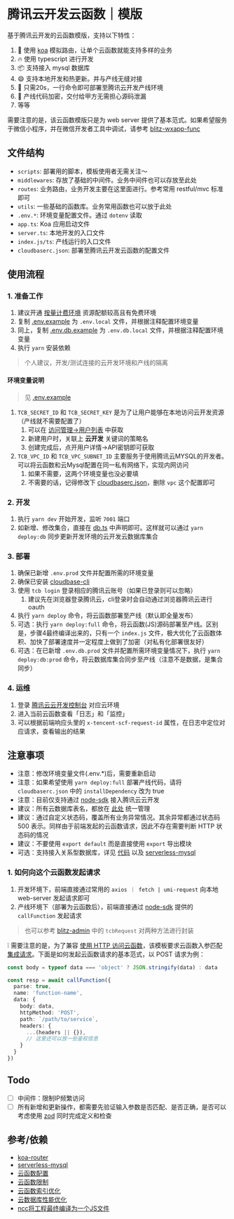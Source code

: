 # 腾讯云开发云函数｜模版

基于腾讯云开发的云函数模版，支持以下特性：

1. 🧱 使用 [koa](https://github.com/koajs/koa) 模拟路由，让单个云函数就能支持多样的业务
2. 🔥 使用 typescript 进行开发
3. 📦 支持接入 mysql 数据库
4. 😄 支持本地开发和热更新。并与产线无缝对接
5. 🚀 只需20s，一行命令即可部署至腾讯云开发产线环境
6. 🔐 产线代码加密，交付给甲方无需担心源码泄漏
7. 等等

需要注意的是，该云函数模版只是为 web server 提供了基本范式。如果希望服务于微信小程序，并在微信开发者工具中调试，请参考 [blitz-wxapp-func](https://github.com/jay4q/blitz-wxapp-func)

## 文件结构

+ `scripts`: 部署用的脚本，模板使用者无需关注～
+ `middlewares`: 存放了基础的中间件。业务中间件也可以存放至此处
+ `routes`: 业务路由，业务开发主要在这里面进行。参考常用 restful/mvc 标准即可
+ `utils`: 一些基础的函数库。业务常用函数也可以放于此处
+ `.env.*`: 环境变量配置文件。通过 `dotenv` 读取
+ `app.ts`: Koa 应用启动文件
+ `server.ts`: 本地开发的入口文件
+ `index.js/ts`: 产线运行的入口文件
+ `cloudbaserc.json`: 部署至腾讯云开发云函数的配置文件

## 使用流程

### 1. 准备工作

1. 建议开通 [按量计费环境](https://cloud.tencent.com/document/product/876/39095) 资源配额较高且有免费环境
2. 复制 [.env.example](./.env.example) 为 `.env.local` 文件，并根据注释配置环境变量
3. 同上，复制 [.env.db.example](./.env.db.example) 为 `.env.db.local` 文件，并根据注释配置环境变量
4. 执行 `yarn` 安装依赖

> 个人建议，开发/测试连接的云开发环境和产线的隔离

#### 环境变量说明

> 见 [.env.example](./.env.example)

1. `TCB_SECRET_ID` 和 `TCB_SECRET_KEY` 是为了让用户能够在本地访问云开发资源（产线就不需要配置了）
   1. 可以在 [访问管理->用户列表](https://console.cloud.tencent.com/cam) 中获取
   2. 新建用户时，关联上 **云开发** 关键词的策略名
   3. 创建完成后，点开用户详情->API密钥即可获取
2. `TCB_VPC_ID` 和 `TCB_VPC_SUBNET_ID` 主要服务于使用腾讯云MYSQL的开发者。可以将云函数和云Mysql配置在同一私有网络下，实现内网访问
   1. 如果不需要，这两个环境变量也没必要填
   2. 不需要的话，记得修改下 [cloudbaserc.json](./cloudbaserc.json)，删除 `vpc` 这个配置即可

### 2. 开发

1. 执行 `yarn dev` 开始开发，监听 `7001` 端口
2. 如新增、修改集合，直接在 [db.ts](./utils/db.ts) 中声明即可。这样就可以通过 `yarn deploy:db` 同步更新开发环境的云开发云数据库集合

### 3. 部署

1. 确保已新增 `.env.prod` 文件并配置所需的环境变量
2. 确保已安装 [cloudbase-cli](https://docs.cloudbase.net/cli-v1/install.html)
3. 使用 `tcb login` 登录相应的腾讯云账号（如果已登录则可以忽略）
   1. 建议先在浏览器登录腾讯云，cli登录时会自动通过浏览器腾讯云进行oauth
4. 执行 `yarn deploy` 命令，将云函数部署至产线（默认即全量发布）
5. 可选：执行 `yarn deploy:full` 命令，将云函数(JS)源码部署至产线。区别是，步骤4最终编译出来的，只有一个 `index.js` 文件，极大优化了云函数体积、加快了部署速度并一定程度上做到了加密（对私有化部署很友好）
6. 可选：在已新增 `.env.db.prod` 文件并配置所需环境变量情况下，执行 `yarn deploy:db:prod` 命令，将云数据库集合同步至产线（注意不是数据，是集合同步）

### 4. 运维

1. 登录 [腾讯云云开发控制台](https://console.cloud.tencent.com/) 对应云环境
2. 进入当前云函数查看「日志」和「监控」
3. 可以根据前端响应头里的 `x-tencent-scf-request-id` 属性，在日志中定位对应请求，查看输出的结果

## 注意事项

+ 注意：修改环境变量文件(.env.*)后，需要重新启动
+ 注意：如果希望使用 `yarn deploy:full` 部署产线代码，请将 `cloudbaserc.json` 中的 `installDependency` 改为 true
+ 注意：目前仅支持通过 [node-sdk](https://docs.cloudbase.net/api-reference/server/node-sdk/database/database.html) 接入腾讯云云开发
+ 建议：所有云数据库表名，都放在 [此处](./utils/db.ts) 统一管理
+ 建议：通过自定义状态码，覆盖所有业务异常情况。其余异常都通过状态码 500 表示。同样由于前端发起的云函数请求，因此不存在需要判断 HTTP 状态码的情况
+ 建议：不要使用 `export default` 而是直接使用 `export` 导出模块
+ 可选：支持接入关系型数据库，详见 [代码](./utils/sql.ts) 以及 [serverless-mysql](https://github.com/jeremydaly/serverless-mysql)

### 1. 如何向这个云函数发起请求

1. 开发环境下，前端直接通过常用的 `axios ｜ fetch | umi-request` 向本地 web-server 发起请求即可
2. 产线环境下（部署为云函数后），前端直接通过 [node-sdk](https://docs.cloudbase.net/api-reference/server/node-sdk/database/database.html) 提供的 `callFunction` 发起请求

> 也可以参考 [blitz-admin](https://github.com/jay4q/blitz-admin/blob/master/src/utils/tcbRequest.ts) 中的 `tcbRequest` 对两种方法进行封装

❕ 需要注意的是，为了兼容 [使用 HTTP 访问云函数](https://docs.cloudbase.net/service/access-cloud-function)，该模板要求云函数入参匹配 [集成请求](https://docs.cloudbase.net/service/access-cloud-function#%E4%BA%91%E5%87%BD%E6%95%B0%E7%9A%84%E5%85%A5%E5%8F%82)。下面是如何发起云函数请求的基本范式，以 POST 请求为例：

``` ts
const body = typeof data === 'object' ? JSON.stringify(data) : data

const resp = await callFunction({
  parse: true,
  name: 'function-name',
  data: {
    body: data,
    httpMethod: 'POST',
    path: `/path/to/service`,
    headers: {
      ...(headers || {}),
      // 这里还可以放一些鉴权信息
    }
  }
})
```

## Todo

+ [ ] 中间件：限制IP频繁访问
+ [ ] 所有新增和更新操作，都需要先验证输入参数是否匹配、是否正确，是否可以考虑使用 [zod](https://github.com/colinhacks/zod) 同时完成定义和检查

## 参考/依赖

+ [koa-router](https://github.com/koajs/router/blob/master/API.md)
+ [serverless-mysql](https://github.com/jeremydaly/serverless-mysql)
+ [云函数配置](https://docs.cloudbase.net/cli-v1/functions/configs.html)
+ [云函数限制](https://cloud.tencent.com/document/product/876/47177#.E4.BA.91.E5.87.BD.E6.95.B0)
+ [云函数索引优化](https://www.infoq.cn/article/mvc0m5ja5vfegfhsc7ks)
+ [云数据库性能优化](https://developers.weixin.qq.com/community/business/doc/00068218a682088d17ca593c45b40d)
+ [ncc将工程最终编译为一个JS文件](https://github.com/vercel/ncc)
